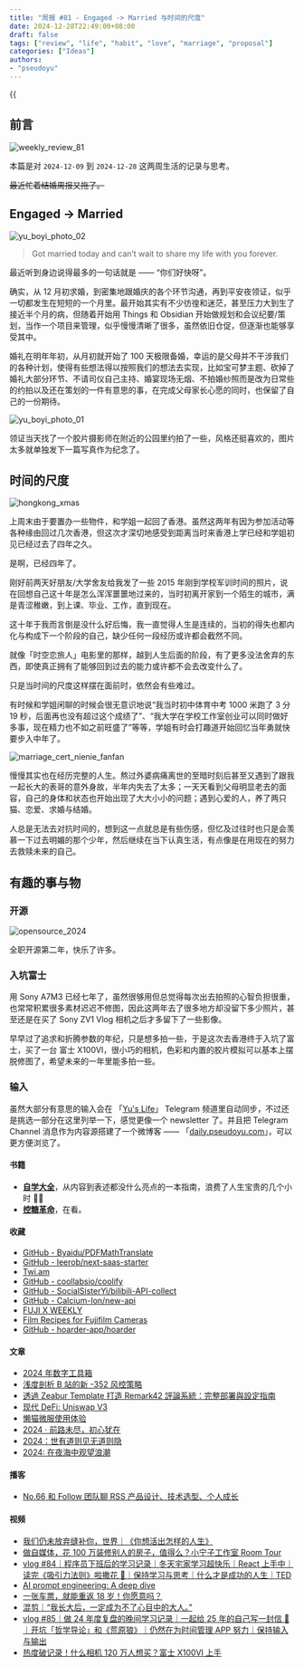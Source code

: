 ```yaml
---
title: "周报 #81 - Engaged -> Married 与时间的尺度"
date: 2024-12-28T22:49:00+08:00
draft: false
tags: ["review", "life", "habit", "love", "marriage", "proposal"]
categories: ["Ideas"]
authors:
- "pseudoyu"
---
```


{{<audio src="audios/glimpse_of_us.mp3" caption="《Glimpse of Us》" >}}

## 前言

![weekly_review_81](https://image.pseudoyu.com/images/weekly_review_81.png)

本篇是对 `2024-12-09` 到 `2024-12-28` 这两周生活的记录与思考。

~~最近忙着结婚周报又拖了。~~

## Engaged -> Married

![yu_boyi_photo_02](https://image.pseudoyu.com/images/yu_boyi_photo_02.jpg)

> Got married today and can’t wait to share my life with you forever.

最近听到身边说得最多的一句话就是 —— “你们好快呀”。

确实，从 12 月初求婚，到密集地跟婚庆的各个环节沟通，再到平安夜领证，似乎一切都发生在短短的一个月里。最开始其实有不少彷徨和迷茫，甚至压力大到生了接近半个月的病，但随着开始用 Things 和 Obsidian 开始做规划和会议纪要/策划，当作一个项目来管理，似乎慢慢清晰了很多，虽然依旧仓促，但逐渐也能够享受其中。

婚礼在明年年初，从月初就开始了 100 天极限备婚，幸运的是父母并不干涉我们的各种计划，使得有些想法得以按照我们的想法去实现，比如宝可梦主题、砍掉了婚礼大部分环节、不请司仪自己主持、婚宴现场无烟、不拍婚纱照而是改为日常些的约拍以及还在策划的一件有意思的事，在完成父母家长心愿的同时，也保留了自己的一份期待。

![yu_boyi_photo_01](https://image.pseudoyu.com/images/yu_boyi_photo_01.jpg)

领证当天找了一个胶片摄影师在附近的公园里约拍了一些，风格还挺喜欢的，图片太多就单独发下一篇写真作为纪念了。

## 时间的尺度

![hongkong_xmas](https://image.pseudoyu.com/images/hongkong_xmas.jpeg)

上周末由于要置办一些物件，和学姐一起回了香港。虽然这两年有因为参加活动等各种缘由回过几次香港，但这次才深切地感受到距离当时来香港上学已经和学姐初见已经过去了四年之久。

是啊，已经四年了。

刚好前两天好朋友/大学舍友给我发了一些 2015 年刚到学校军训时间的照片，说在回想自己这十年是怎么浑浑噩噩地过来的，当时初离开家到一个陌生的城市，满是青涩稚嫩，到上课、毕业、工作，直到现在。

这十年于我而言倒是没什么好后悔，我一直觉得人生是连续的，当初的得失也都内化与构成下一个阶段的自己，缺少任何一段经历或许都会截然不同。

就像「时空恋旅人」电影里的那样，越到人生后面的阶段，有了更多没法舍弃的东西，即使真正拥有了能够回到过去的能力或许都不会去改变什么了。

只是当时间的尺度这样摆在面前时，依然会有些难过。

有时候和学姐闲聊的时候会很无意识地说“我当时初中体育中考 1000 米跑了 3 分 19 秒，后面再也没有超过这个成绩了”、“我大学在学校工作室创业可以同时做好多事，现在精力也不如之前旺盛了”等等，学姐有时会打趣道开始回忆当年勇就快要步入中年了。

![marriage_cert_nienie_fanfan](https://image.pseudoyu.com/images/marriage_cert_nienie_fanfan.png)

慢慢其实也在经历完整的人生。熬过外婆病痛离世的至暗时刻后甚至又遇到了跟我一起长大的表哥的意外身故，半年内失去了太多；一天天看到父母明显老去的面容，自己的身体和状态也开始出现了大大小小的问题；遇到心爱的人，养了两只猫、恋爱、求婚与结婚。

人总是无法去对抗时间的，想到这一点就总是有些伤感，但忆及过往时也只是会羡慕一下过去明媚的那个少年，然后继续在当下认真生活，有点像是在用现在的努力去救赎未来的自己。

## 有趣的事与物

### 开源

![opensource_2024](https://image.pseudoyu.com/images/opensource_2024.jpeg)

全职开源第二年，快乐了许多。

### 入坑富士

用 Sony A7M3 已经七年了，虽然很够用但总觉得每次出去拍照的心智负担很重，也常常积累很多素材迟迟不修图，因此这两年去了很多地方却没留下多少照片，甚至还是在买了 Sony ZV1 Vlog 相机之后才多留下了一些影像。

早早过了追求和折腾参数的年纪，只是想多拍一些，于是这次去香港终于入坑了富士，买了一台 富士 X100VI，很小巧的相机，色彩和内置的胶片模拟可以基本上摆脱修图了，希望未来的一年里能多拍一些。

### 输入

虽然大部分有意思的输入会在 「[Yu's Life](https://t.me/pseudoyulife)」 Telegram 频道里自动同步，不过还是挑选一部分在这里列举一下，感觉更像一个 newsletter 了。并且把 Telegram Channel 消息作为内容源搭建了一个微博客 —— 「[daily.pseudoyu.com](https://daily.pseudoyu.com/)」，可以更方便浏览了。

#### 书籍

- [**自学大全**](https://book.douban.com/subject/36048997/)，从内容到表述都没什么亮点的一本指南，浪费了人生宝贵的几个小时 😶‍🌫️
- [**控糖革命**](https://book.douban.com/subject/36707112/)，在看。

#### 收藏

- [GitHub - Byaidu/PDFMathTranslate](https://github.com/Byaidu/PDFMathTranslate)
- [GitHub - leerob/next-saas-starter](https://github.com/leerob/next-saas-starter)
- [Twi.am](https://twi.am/)
- [GitHub - coollabsio/coolify](https://github.com/coollabsio/coolify)
- [GitHub - SocialSisterYi/bilibili-API-collect](https://github.com/SocialSisterYi/bilibili-API-collect)
- [GitHub - Calcium-Ion/new-api](https://github.com/Calcium-Ion/new-api)
- [FUJI X WEEKLY](https://fujixweekly.com/)
- [Film Recipes for Fujifilm Cameras](https://film.recipes/)
- [GitHub - hoarder-app/hoarder](https://github.com/hoarder-app/hoarder)

#### 文章

- [2024 年数字工具箱](https://justgoidea.com/posts/2024-028/)
- [浅度剖析 B 站的新 -352 风控策略](https://im.salty.fish/index.php/archives/revengr-bilibili-352.html)
- [透過 Zeabur Template 打造 Remark42 評論系統：完整部署與設定指南](https://www.vinny987.xyz/blog/2024/building-remark42-with-zeabur-template-a-complete-guide-to-deployment-and-configuration/)
- [现代 DeFi: Uniswap V3](https://blog.wssh.trade/posts/uniswap-v3/)
- [懒猫微服使用体验](https://base.qaq.wiki/s/2882ab70-94c3-4cb2-ba0a-fccec8cd8473)
- [2024 · 前路未尽，初心犹在](https://innei.in/notes/184)
- [2024：世有道则见无道则隐](https://atlas.xlog.app/2024-summary)
- [2024: 在夜海中观望浪潮](https://lutaonan.com/blog/2024-summary/)

#### 播客

- [No.66 和 Follow 团队聊 RSS 产品设计、技术选型、个人成长](https://www.listennotes.com/e/29f984f026084590b715bf1be1a3a311)

#### 视频

- [我们仍未放弃缝补你，世界｜《你想活出怎样的人生》](https://www.bilibili.com/video/BV1Ptq8YoEyw)
- [做自媒体，花 100 万装修别人的房子，值得么？小宁子工作室 Room Tour](https://www.youtube.com/watch?v=zv8iSfaKM-c)
- [vlog #84｜程序员下班后的学习记录｜冬天宅家学习超快乐｜React 上手中｜读完《吸引力法则》啦撒花 🎉｜保持学习与思考｜什么才是成功的人生｜TED](https://www.bilibili.com/video/BV1KeqoYqEBL)
- [AI prompt engineering: A deep dive](https://www.youtube.com/watch?v=T9aRN5JkmL8)
- [一张车票，就能重返 18 岁！你愿意吗？](https://www.bilibili.com/video/BV1cVkzYdE9V)
- [混剪｜“我长大后，一定成为不了心目中的大人。”](https://www.bilibili.com/video/BV1GoC5YVE37)
- [vlog #85｜做 24 年度复盘的晚间学习记录｜一起给 25 年的自己写一封信 🎉｜开坑「哲学导论」和《荒原狼》｜仍然在为时间管理 APP 努力｜保持输入与输出](https://www.bilibili.com/video/BV19oCNYHEhH)
- [热度破记录！什么相机 120 万人想买？富士 X100VI 上手](https://www.bilibili.com/video/BV1s1421Q78u)
